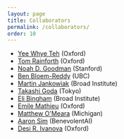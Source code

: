 ```yaml
---
layout: page
title: Collaborators
permalink: /collaborators/
order: 10
---
```


 - [Yee Whye Teh](https://www.stats.ox.ac.uk/~teh/index.html) (Oxford)
 - [Tom Rainforth](https://www.robots.ox.ac.uk/~twgr/) (Oxford)
 - [Noah D. Goodman](http://cocolab.stanford.edu/ndg) (Stanford)
 - [Ben Bloem-Reddy](https://www.stat.ubc.ca/~benbr/) (UBC)
 - [Martin Jankowiak](https://scholar.google.com/citations?user=0IusdKAAAAAJ&hl=en) (Broad Institute)
 - [Takashi Goda](https://www.u-tokyo.ac.jp/focus/en/people/people100491.html) (Tokyo)
 - [Eli Bingham](https://scholar.google.com/citations?user=0uUoiCIAAAAJ&hl=en) (Broad Institute)
 - [Emile Mathieu](https://emilemathieu.fr/) (Oxford)
 - [Matthew O'Meara](https://medicine.umich.edu/dept/dcmb/matthew-omeara-phd) (Michigan)
 - [Aaron Sim](https://scholar.google.com/citations?user=AN1GOvsAAAAJ&hl=en&oi=ao) (BenevolentAI)  
 - [Desi R. Ivanova](http://csml.stats.ox.ac.uk/people/ivanova/) (Oxford)
